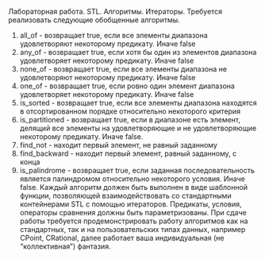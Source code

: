 Лабораторная работа. STL. Алгоритмы. Итераторы.
Требуется реализовать следующие обобщенные алгоритмы.
1. all_of - возвращает true, если все элементы диапазона удовлетворяют
некоторому предикату. Иначе false
2. any_of - возвращает true, если хотя бы один из элементов диапазона
удовлетворяет некоторому предикату. Иначе false
3. none_of - возвращает true, если все элементы диапазона не удовлетворяют
некоторому предикату. Иначе false
4. one_of - возвращает true, если ровно один элемент диапазона удовлетворяет
некоторому предикату. Иначе false
5. is_sorted - возвращает true, если все элементы диапазона находятся в
отсортированном порядке относительно некоторого критерия
6. is_partitioned - возвращает true, если в диапазоне есть элемент, делящий все
элементы на удовлетворяющие и не удовлетворяющие некоторому предикату.
Иначе false.
7. find_not - находит первый элемент, не равный заданному
8. find_backward - находит первый элемент, равный заданному, с конца
9. is_palindrome - возвращает true, если заданная последовательность является
палиндромом относительно некоторого условия. Иначе false.
Каждый алгоритм должен быть выполнен в виде шаблонной функции,
позволяющей взаимодействовать со стандартными контейнерами STL с
помощью
итераторов. Предикаты, условия, операторы сравнения
должны быть параметризованы.
При сдаче работы требуется продемонстрировать работу алгоритмов как
на стандартных, так и на пользовательских типах данных, например
CPoint, CRational, далее работает ваша индивидуальная (не
“коллективная”) фантазия.
